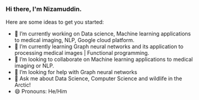 ### Hi there, I'm Nizamuddin.

<!--
**nizamphoenix/nizamphoenix** is a ✨ _special_ ✨ repository because its `README.md` (this file) appears on your GitHub profile.
-->

Here are some ideas to get you started:

- 🔭 I’m currently working on Data science, Machine learning applications to medical imaging, NLP, Google cloud platform.
- 🌱 I’m currently learning Graph neural networks and its application to processing medical images | Functional programming.
- 👯 I’m looking to collaborate on Machine learning applications to medical imaging or NLP.
- 🤔 I’m looking for help with Graph neural networks
- 💬 Ask me about Data Science, Computer Science and wildlife in the Arctic!
- 😄 Pronouns: He/Him
